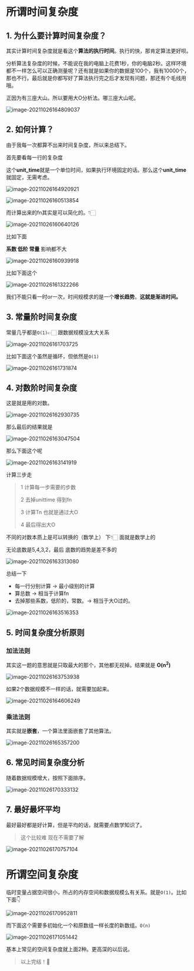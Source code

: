 # 所谓时间复杂度

## 1. 为什么要计算时间复杂度？

其实计算时间复杂度就是看这个**算法的执行时间**。执行的快，那肯定算法更好呗。

分析算法复杂度的时候，不能说在我的电脑上花费1秒，你的电脑2秒。这样环境都不一样怎么可以正确测量呢？还有就是如果你的数据是100个，我有10000个，那也不行。最后就是你都写好了算法执行完之后才发现有问题，那还有个毛线用哦。

正因为有三座大山。所以要用大O分析法。哪三座大山呢。

![image-20211026164809037](https://raw.githubusercontent.com/chihokyo/image_host/develop/20211026164810.png)

## 2. 如何计算？

由于我每一次都算不出来时间复杂度，所以来总结下。

首先要看每一行的复杂度

这个**unit_time**就是一个单位时间，如果执行环境固定的话。那么这个**unit_time**就固定，无需考虑。

![image-20211026164920921](https://raw.githubusercontent.com/chihokyo/image_host/develop/20211026164922.png)

![image-20211026160513854](https://raw.githubusercontent.com/chihokyo/image_host/develop/20211026160521.png)

而计算出来的fn其实是可以简化的。👇🏻

![image-20211026160640126](https://raw.githubusercontent.com/chihokyo/image_host/develop/20211026160641.png)

 比如下面

**系数 低阶 常量** 影响都不大

![image-20211026160939918](https://raw.githubusercontent.com/chihokyo/image_host/develop/20211026160940.png)

比如下面这个

![image-20211026161322266](https://raw.githubusercontent.com/chihokyo/image_host/develop/20211026161324.png)

我们不能只看一时or一次，时间规模求的是一个**增长趋势**。**这就是渐进时间。**

## 3. 常量阶时间复杂度

常量几乎都是`O(1)`👉🏻 跟数据规模没太大关系

![image-20211026161703725](https://raw.githubusercontent.com/chihokyo/image_host/develop/20211026161705.png)

比如下面这个虽然是循环，但依然是`O(1)`

![image-20211026161731874](https://raw.githubusercontent.com/chihokyo/image_host/develop/20211026161732.png)

## 4. 对数阶时间复杂度

这是就是用的对数。

![image-20211026162930735](https://raw.githubusercontent.com/chihokyo/image_host/develop/20211026162931.png)

那么最后的结果就是

![image-20211026163047504](https://raw.githubusercontent.com/chihokyo/image_host/develop/20211026163048.png)

那么下面这个呢

![image-20211026163141919](https://raw.githubusercontent.com/chihokyo/image_host/develop/20211026163143.png)

计算三步走

> 1 计算每一步需要的步数
>
> 2 去掉unittime 得到fn
>
> 3 计算Tn 也就是通过大O
>
> 4 最后得出大O

不同的对数本质上是可以转换的（数学上） 下👇🏻 面就是数学上的

无论底数是5,4,3,2，最后	底数的趋势是差不多的

![image-20211026163313080](https://raw.githubusercontent.com/chihokyo/image_host/develop/20211026163314.png)

总结一下

- 每一行分别计算  → 最小级别的计算
- 算总数 → 相当于计算fn
- 去掉那些系数，低阶的，常数。→ 相当于大O过的。

![image-20211026163516353](https://raw.githubusercontent.com/chihokyo/image_host/develop/20211026163517.png)

## 5. 时间复杂度分析原则

### 加法法则

其实这一题的意思就是只取最大的那个，其他都无视掉。结果就是 **O(n<sup>2</sup>)**

![image-20211026163753938](https://raw.githubusercontent.com/chihokyo/image_host/develop/20211026163755.png)

如果2个数据规模不一样的话，就需要加起来。

![image-20211026164606249](https://raw.githubusercontent.com/chihokyo/image_host/develop/20211026164607.png)

### 乘法法则

其实就是**嵌套**，一个算法里面嵌套了其他算法。

![image-20211026165357200](https://raw.githubusercontent.com/chihokyo/image_host/develop/20211026165358.png)

## 6. 常见时间复杂度分析

随着数据规模增大，按照下面排序。

![image-20211026170333132](https://raw.githubusercontent.com/chihokyo/image_host/develop/20211026170334.png)

## 7. 最好最坏平均

最好最好都是好计算，但是平均的话，就需要点数学知识了。

> 这个比较难 现在不需要了解

![image-20211026170757104](https://raw.githubusercontent.com/chihokyo/image_host/develop/20211026170758.png)

# 所谓空间复杂度

临时变量占据空间很小，所占的内存空间和数据规模么有关系。就是`O(1)`。比如下面👇

![image-20211026170952811](https://raw.githubusercontent.com/chihokyo/image_host/develop/20211026170953.png)

而下面这个需要多初始化一个和原数组一样长度的新数组。`O(n)`

![image-20211026171051442](https://raw.githubusercontent.com/chihokyo/image_host/develop/20211026171052.png)

基本上常见的空间复杂度就上面2种。更高深的以后说。

> 以上完结！🎉
